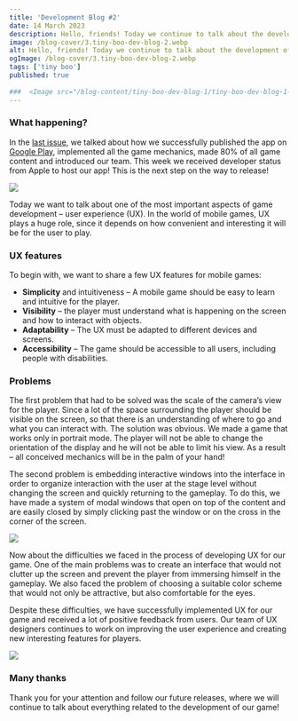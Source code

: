 ```yaml
---
title: 'Development Blog #2'
date: 14 March 2023
description: Hello, friends! Today we continue to talk about the development of our mobile game about Boo.
image: /blog-cover/3.tiny-boo-dev-blog-2.webp
alt: Hello, friends! Today we continue to talk about the development of our mobile game about Boo.
ogImage: /blog-cover/3.tiny-boo-dev-blog-2.webp
tags: ['tiny boo']
published: true
	
###  <Image src="/blog-content/tiny-boo-dev-blog-1/tiny-boo-dev-blog-1-2.webp"></Image>
---
```


### What happening?

In the [last issue](https://ravy.pro/blogs/tiny-boo-dev-blog-1), we talked about how we successfully published the app on [Google Play](https://play.google.com/store/apps/details?id=com.Ravy.TinyBooHomecoming), implemented all the game mechanics, made 80% of all game content and introduced our team. This week we received developer status from Apple to host our app! This is the next step on the way to release!

<Image src="/blog-content/tiny-boo-dev-blog-2/tiny-boo-dev-blog-2-1.webp"></Image>

Today we want to talk about one of the most important aspects of game development – user experience (UX). In the world of mobile games, UX plays a huge role, since it depends on how convenient and interesting it will be for the user to play.

### UX features

To begin with, we want to share a few UX features for mobile games:

- **Simplicity** and intuitiveness – A mobile game should be easy to learn and intuitive for the player.
- **Visibility** – the player must understand what is happening on the screen and how to interact with objects.
- **Adaptability** – The UX must be adapted to different devices and screens.
- **Accessibility** – The game should be accessible to all users, including people with disabilities.

### Problems

The first problem that had to be solved was the scale of the camera’s view for the player. Since a lot of the space surrounding the player should be visible on the screen, so that there is an understanding of where to go and what you can interact with. The solution was obvious. We made a game that works only in portrait mode. The player will not be able to change the orientation of the display and he will not be able to limit his view. As a result – all conceived mechanics will be in the palm of your hand!

The second problem is embedding interactive windows into the interface in order to organize interaction with the user at the stage level without changing the screen and quickly returning to the gameplay. To do this, we have made a system of modal windows that open on top of the content and are easily closed by simply clicking past the window or on the cross in the corner of the screen.

<Image src="/blog-content/tiny-boo-dev-blog-2/tiny-boo-dev-blog-2-2.webp"></Image>

Now about the difficulties we faced in the process of developing UX for our game. One of the main problems was to create an interface that would not clutter up the screen and prevent the player from immersing himself in the gameplay. We also faced the problem of choosing a suitable color scheme that would not only be attractive, but also comfortable for the eyes.

Despite these difficulties, we have successfully implemented UX for our game and received a lot of positive feedback from users. Our team of UX designers continues to work on improving the user experience and creating new interesting features for players.

<Image src="/blog-content/tiny-boo-dev-blog-2/tiny-boo-dev-blog-2-3.webp"></Image>

### Many thanks
Thank you for your attention and follow our future releases, where we will continue to talk about everything related to the development of our game!



